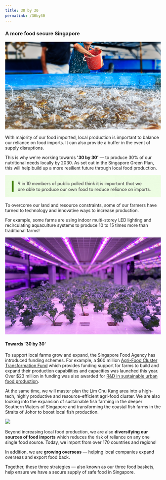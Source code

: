 ```yaml
---
title: 30 by 30
permalink: /30by30
---
```

### A more food secure Singapore 

![](/images/SAT.jpg)

With majority of our food imported, local production is important to balance our reliance on food imports. It can also provide a buffer in the event of supply disruptions. 

This is why we're working towards **'30 by 30’** — to produce 30% of our nutritional needs locally by 2030. As set out in the Singapore Green Plan, this will help build up a more resilient  future through local food production.

![](/images/survey01-01.png)

To overcome our land and resource constraints, some of our farmers have turned to technology and innovative ways to increase production. 

For example, some farms are using indoor multi-storey LED lighting and recirculating aquaculture systems to produce 10 to 15 times more than traditional farms! 

![](/images/Vegfarm01.png)

#### Towards '30 by 30'

To support  local farms grow and expand, the Singapore Food Agency has introduced funding schemes. For example, a $60 million [Agri-Food Cluster Transformation Fund](https://www.sfa.gov.sg/food-farming/funding-schemes/act-fund) which provides funding support for farms to build and expand their production capabilities and capacities was launched this year. Over $23 million in funding was also awarded for [R&D in sustainable urban food production](https://www.channelnewsasia.com/news/singapore/sfa-23-million-sustainable-urban-food-production-research-grant-14697664).

At the same time, we will master plan the Lim Chu Kang area into a high-tech, highly productive and resource-efficient agri-food cluster. We are also looking into the expansion of sustainable fish farming in the deeper Southern Waters of Singapore and transforming the coastal fish farms in the Straits of Johor to boost local fish production.   

![](/images/BA.JPG)

Beyond increasing local food production, we are also **diversifying our sources of food imports** which reduces the risk of reliance on any one single food source. Today, we import from over 170 countries and regions! 

In addition, we are **growing overseas** —  helping local companies expand overseas and export food back. 

Together, these three strategies — also known as our three food baskets, help ensure we have a secure supply of safe food in Singapore.